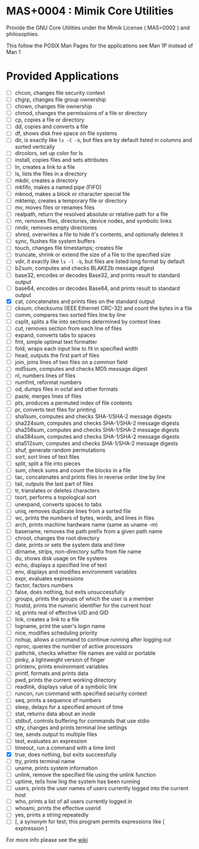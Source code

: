 # MAS+0004 : Mimik Core Utilities

Provide the GNU Core Utilities under the Mimik License ( MAS=0002 ) and philosophies.

This follow the POSIX Man Pages for the applications see Man 1P instead of Man 1

# Provided Applications

 - [ ] chcon, changes file security context
 - [ ] chgrp, changes file group ownership
 - [ ] chown, changes file ownership
 - [ ] chmod, changes the permissions of a file or directory
 - [ ] cp, copies a file or directory
 - [ ] dd, copies and converts a file
 - [ ] df, shows disk free space on file systems
 - [ ] dir, is exactly like `ls -C -b`, but files are by default listed in columns and sorted vertically
 - [ ] dircolors, set up color for ls
 - [ ] install, copies files and sets attributes
 - [ ] ln, creates a link to a file
 - [ ] ls, lists the files in a directory
 - [ ] mkdir, creates a directory
 - [ ] mkfifo, makes a named pipe (FIFO)
 - [ ] mknod, makes a block or character special file
 - [ ] mktemp, creates a temporary file or directory
 - [ ] mv, moves files or renames files
 - [ ] realpath, return the resolved absolute or relative path for a file
 - [ ] rm, removes files, directories, device nodes, and symbolic links
 - [ ] rmdir, removes empty directories
 - [ ] shred, overwrites a file to hide it's contents, and optionally deletes it
 - [ ] sync, flushes file system buffers
 - [ ] touch, changes file timestamps; creates file
 - [ ] truncate, shrink or extend the size of a file to the specified size
 - [ ] vdir, it exactly like `ls -l -b`, but files are listed long format by default
 - [ ] b2sum, computes and checks BLAKE2b message digest
 - [ ] base32, encodes or decodes Base32, and prints result to standard output
 - [ ] base64, encodes or decodes Base64, and prints result to standard output
 - [x] cat, concatenates and prints files on the standard output
 - [ ] cksum, checksums (IEEE Ethernet CRC-32) and count the bytes in a file
 - [ ] comm, compares two sorted files line by line
 - [ ] csplit, splits a file into sections determined by context lines
 - [ ] cut, removes section from each line of files
 - [ ] expand, converts tabs to spaces
 - [ ] fmt, simple optimal text formatter
 - [ ] fold, wraps each input line to fit in specified width
 - [ ] head, outputs the first part of files
 - [ ] join, joins lines of two files on a common field
 - [ ] md5sum, computes and checks MD5 message digest
 - [ ] nl, numbers lines of files
 - [ ] numfmt, reformat numbers
 - [ ] od, dumps files in octal and other formats
 - [ ] paste, merges lines of files
 - [ ] ptx, produces a permuted index of file contents
 - [ ] pr, converts text files for printing
 - [ ] sha1sum, computes and checks SHA-1/SHA-2 message digests
 - [ ] sha224sum, computes and checks SHA-1/SHA-2 message digests
 - [ ] sha256sum, computes and checks SHA-1/SHA-2 message digests
 - [ ] sha384sum, computes and checks SHA-1/SHA-2 message digests
 - [ ] sha512sum, computes and checks SHA-1/SHA-2 message digests
 - [ ] shuf, generate random permutations
 - [ ] sort, sort lines of text files
 - [ ] split, split a file into pieces
 - [ ] sum, check sums and count the blocks in a file
 - [ ] tac, concatenates and prints files in reverse order line by line
 - [ ] tail, outputs the last part of files
 - [ ] tr, translates or deletes characters
 - [ ] tsort, performs a topological sort
 - [ ] unexpand, converts spaces to tabs
 - [ ] uniq, removes duplicate lines from a sorted file
 - [ ] wc, prints the numbers of bytes, words, and lines in files
 - [ ] arch, prints machine hardware name (same as uname -m)
 - [ ] basename, removes the path prefix from a given path name
 - [ ] chroot, changes the root directory
 - [ ] date, prints or sets the system data and time
 - [ ] dirname, strips, non-directory suffix from file name
 - [ ] du, shows disk usage on file systems
 - [ ] echo, displays a specified line of text
 - [ ] env, displays and modifies environment variables
 - [ ] expr, evaluates expressions
 - [ ] factor, factors numbers
 - [ ] false, does nothing, but exits unsuccessfully
 - [ ] groups, prints the groups of which the user is a member
 - [ ] hostid, prints the numeric identifier for the current host
 - [ ] id, prints real of effective UID and GID
 - [ ] link, creates a link to a file
 - [ ] logname, print the user's login name
 - [ ] nice, modifies scheduling priority
 - [ ] nohup, allows a command to continue running after logging out
 - [ ] nproc, queries the number of active processors
 - [ ] pathchk, checks whether file names are valid or portable
 - [ ] pinky, a lightweight version of finger
 - [ ] printenv, prints environment variables
 - [ ] printf, formats and prints data
 - [ ] pwd, prints the current working directory
 - [ ] readlink, displays value of a symbolic link
 - [ ] runcon, run command with specified security context
 - [ ] seq, prints a sequence of numbers
 - [ ] sleep, delays for a specified amount of time
 - [ ] stat, returns data about an inode
 - [ ] stdbuf, controls buffering for commands that use stdio
 - [ ] stty, changes and prints terminal line settings
 - [ ] tee, sends output to multiple files
 - [ ] test, evaluates an expression
 - [ ] timeout, run a command with a time limit
 - [x] true, does nothing, but exits successfully
 - [ ] tty, prints terminal name
 - [ ] uname, prints system information
 - [ ] unlink, remove the specified file using the unlink function
 - [ ] uptime, tells how ling the system has been running
 - [ ] users, prints the user names of users currently logged into the current host
 - [ ] who, prints a list of all users currently logged in
 - [ ] whoami, prints the effective userid
 - [ ] yes, prints a string repeatedly
 - [ ] [, a synonym for test; this program permits expressions like [ exptression ]

For more info please see the [wiki](https://en.wikipedia.org/wiki/List_of_GNU_Core_Utilities_commands)
